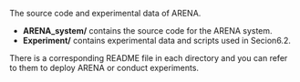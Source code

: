 The source code and experimental data of ARENA.

* **ARENA_system/** contains the source code for the ARENA system.
* **Experiment/** contains experimental data and scripts used in Secion6.2.

There is a corresponding README file in each directory and you can refer to them to deploy ARENA or conduct experiments.